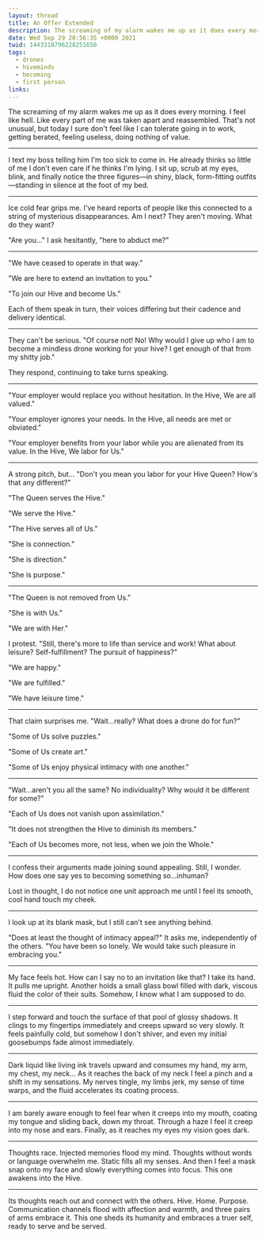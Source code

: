 ```yaml
---
layout: thread
title: An Offer Extended
description: The screaming of my alarm wakes me up as it does every morning. I feel like hell. Like every part of me was taken apart and reassembled. That's not unusual, but today I sure don't feel like I can tolerate going in to work, getting berated, feeling useless, doing nothing of value.
date: Wed Sep 29 20:56:35 +0000 2021
twid: 1443318796228251650
tags:
  - drones
  - hiveminds
  - becoming
  - first person
links:
---
```

<article class="thread">
<section class="tweet">
<p>The screaming of my alarm wakes me up as it does every morning. I feel like hell. Like every part of me was taken apart and reassembled. That's not unusual, but today I sure don't feel like I can tolerate going in to work, getting berated, feeling useless, doing nothing of value.</p>
</section>
<hr class="tweet_sep">
<section class="tweet">
<p>I text my boss telling him I'm too sick to come in. He already thinks so little of me I don't even care if he thinks I'm lying. I sit up, scrub at my eyes, blink, and finally notice the three figures—in shiny, black, form-fitting outfits—standing in silence at the foot of my bed.</p>
</section>
<hr class="tweet_sep">
<section class="tweet">
<p>Ice cold fear grips me. I've heard reports of people like this connected to a string of mysterious disappearances. Am I next? They aren't moving. What do they want?</p>
<p>"Are you..." I ask hesitantly, "here to abduct me?"</p>
</section>
<hr class="tweet_sep">
<section class="tweet">
<p>"We have ceased to operate in that way."</p>
<p>"We are here to extend an invitation to you."</p>
<p>"To join our Hive and become Us."</p>
<p>Each of them speak in turn, their voices differing but their cadence and delivery identical.</p>
</section>
<hr class="tweet_sep">
<section class="tweet">
<p>They can't be serious. "Of course not! No! Why would I give up who I am to become a mindless drone working for your hive? I get enough of that from my shitty job."</p>
<p>They respond, continuing to take turns speaking.</p>
</section>
<hr class="tweet_sep">
<section class="tweet">
<p>"Your employer would replace you without hesitation. In the Hive, We are all valued."</p>
<p>"Your employer ignores your needs. In the Hive, all needs are met or obviated."</p>
<p>"Your employer benefits from your labor while you are alienated from its value. In the Hive, We labor for Us."</p>
</section>
<hr class="tweet_sep">
<section class="tweet">
<p>A strong pitch, but... "Don't you mean you labor for your Hive Queen? How's that any different?"</p>
<p>"The Queen serves the Hive."</p>
<p>"We serve the Hive."</p>
<p>"The Hive serves all of Us."</p>
<p>"She is connection."</p>
<p>"She is direction."</p>
<p>"She is purpose."</p>
</section>
<hr class="tweet_sep">
<section class="tweet">
<p>"The Queen is not removed from Us."</p>
<p>"She is with Us."</p>
<p>"We are with Her."</p>
<p>I protest. "Still, there's more to life than service and work! What about leisure? Self-fulfillment? The pursuit of happiness?" </p>
<p>"We are happy."</p>
<p>"We are fulfilled."</p>
<p>"We have leisure time."</p>
</section>
<hr class="tweet_sep">
<section class="tweet">
<p>That claim surprises me. "Wait...really? What does a drone do for fun?"</p>
<p>"Some of Us solve puzzles."</p>
<p>"Some of Us create art."</p>
<p>"Some of Us enjoy physical intimacy with one another."</p>
</section>
<hr class="tweet_sep">
<section class="tweet">
<p>"Wait...aren't you all the same? No individuality? Why would it be different for some?"</p>
<p>"Each of Us does not vanish upon assimilation."</p>
<p>"It does not strengthen the Hive to diminish its members."</p>
<p>"Each of Us becomes more, not less, when we join the Whole."</p>
</section>
<hr class="tweet_sep">
<section class="tweet">
<p>I confess their arguments made joining sound appealing. Still, I wonder. How does one say yes to becoming something so...inhuman?</p>
<p>Lost in thought, I do not notice one unit approach me until I feel its smooth, cool hand touch my cheek.</p>
</section>
<hr class="tweet_sep">
<section class="tweet">
<p>I look up at its blank mask, but I still can't see anything behind.</p>
<p>"Does at least the thought of intimacy appeal?" It asks me, independently of the others. "You have been so lonely. We would take such pleasure in embracing you."</p>
</section>
<hr class="tweet_sep">
<section class="tweet">
<p>My face feels hot. How can I say no to an invitation like that? I take its hand. It pulls me upright. Another holds a small glass bowl filled with dark, viscous fluid the color of their suits. Somehow, I know what I am supposed to do.</p>
</section>
<hr class="tweet_sep">
<section class="tweet">
<p>I step forward and touch the surface of that pool of glossy shadows. It clings to my fingertips immediately and creeps upward so very slowly. It feels painfully cold, but somehow I don't shiver, and even my initial goosebumps fade almost immediately.</p>
</section>
<hr class="tweet_sep">
<section class="tweet">
<p>Dark liquid like living ink travels upward and consumes my hand, my arm, my chest, my neck... As it reaches the back of my neck I feel a pinch and a shift in my sensations. My nerves tingle, my limbs jerk, my sense of time warps, and the fluid accelerates its coating process.</p>
</section>
<hr class="tweet_sep">
<section class="tweet">
<p>I am barely aware enough to feel fear when it creeps into my mouth, coating my tongue and sliding back, down my throat. Through a haze I feel it creep into my nose and ears. Finally, as it reaches my eyes my vision goes dark.</p>
</section>
<hr class="tweet_sep">
<section class="tweet">
<p>Thoughts race. Injected memories flood my mind. Thoughts without words or language overwhelm me. Static fills all my senses. And then I feel a mask snap onto my face and slowly everything comes into focus. This one awakens into the Hive.</p>
</section>
<hr class="tweet_sep">
<section class="tweet">
<p>Its thoughts reach out and connect with the others. Hive. Home. Purpose. Communication channels flood with affection and warmth, and three pairs of arms embrace it. This one sheds its humanity and embraces a truer self, ready to serve and be served.</p>
</section>
</article>
